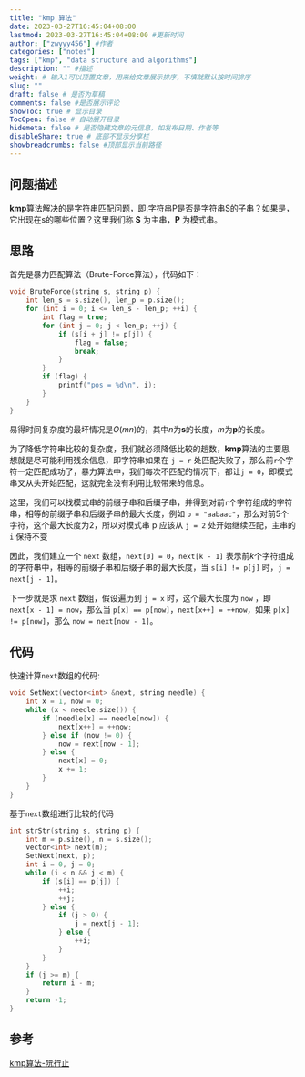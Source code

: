 ```yaml
---
title: "kmp 算法"
date: 2023-03-27T16:45:04+08:00
lastmod: 2023-03-27T16:45:04+08:00 #更新时间
author: ["zwyyy456"] #作者
categories: ["notes"]
tags: ["kmp", "data structure and algorithms"]
description: "" #描述
weight: # 输入1可以顶置文章，用来给文章展示排序，不填就默认按时间排序
slug: ""
draft: false # 是否为草稿
comments: false #是否展示评论
showToc: true # 显示目录
TocOpen: false # 自动展开目录
hidemeta: false # 是否隐藏文章的元信息，如发布日期、作者等
disableShare: true # 底部不显示分享栏
showbreadcrumbs: false #顶部显示当前路径
---
```

## 问题描述
**kmp**算法解决的是字符串匹配问题，即:字符串P是否是字符串S的子串？如果是，它出现在s的哪些位置？这里我们称 **S** 为主串，**P** 为模式串。

## 思路
首先是暴力匹配算法（Brute-Force算法），代码如下：
```cpp
void BruteForce(string s, string p) {
    int len_s = s.size(), len_p = p.size();
    for (int i = 0; i <= len_s - len_p; ++i) {
        int flag = true;
        for (int j = 0; j < len_p; ++j) {
            if (s[i + j] != p[j]) {
                flag = false;
                break;
            }
        }
        if (flag) {
            printf("pos = %d\n", i);
        }
    }
}
```

易得时间复杂度的最坏情况是$O(mn)$的，其中$n$为**s**的长度，$m$为**p**的长度。

为了降低字符串比较的复杂度，我们就必须降低比较的趟数，**kmp**算法的主要思想就是尽可能利用残余信息，即字符串如果在 `j = r` 处匹配失败了，那么前`r`个字符一定匹配成功了，暴力算法中，我们每次不匹配的情况下，都让`j = 0`，即模式串又从头开始匹配，这就完全没有利用比较带来的信息。

这里，我们可以找模式串的前缀子串和后缀子串，并得到对前`r`个字符组成的字符串，相等的前缀子串和后缀子串的最大长度，例如 `p = "aabaac"`，那么对前$5$个字符，这个最大长度为2，所以对模式串 p 应该从 `j = 2` 处开始继续匹配，主串的 `i` 保持不变

因此，我们建立一个 `next` 数组，`next[0] = 0`，`next[k - 1]` 表示前$k$个字符组成的字符串中，相等的前缀子串和后缀子串的最大长度，当 `s[i] != p[j]` 时，`j = next[j - 1]`。

下一步就是求 `next` 数组，假设遍历到 `j = x` 时，这个最大长度为 `now` ，即 `next[x - 1] = now`，那么当 `p[x] == p[now]`，`next[x++] = ++now`，如果 `p[x] != p[now]`，那么 `now = next[now - 1]`。


## 代码
快速计算`next`数组的代码:
```cpp
void SetNext(vector<int> &next, string needle) {
    int x = 1, now = 0;
    while (x < needle.size()) {
        if (needle[x] == needle[now]) {
            next[x++] = ++now;
        } else if (now != 0) {
            now = next[now - 1];
        } else {
            next[x] = 0;
            x += 1;
        }
    }
}
```

基于`next`数组进行比较的代码
```cpp
int strStr(string s, string p) {
    int m = p.size(), n = s.size();
    vector<int> next(m);
    SetNext(next, p);
    int i = 0, j = 0;
    while (i < n && j < m) {
        if (s[i] == p[j]) {
            ++i;
            ++j;
        } else {
            if (j > 0) {
                j = next[j - 1];
            } else {
                ++i;
            }
        }
    }
    if (j >= m) {
        return i - m;
    }
    return -1;
}
```

## 参考
[kmp算法-阮行止](https://www.zhihu.com/question/21923021/answer/1032665486)
